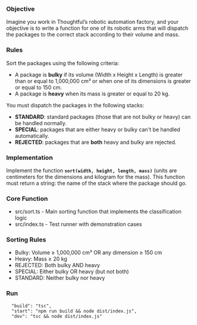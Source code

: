 ### Objective

Imagine you work in Thoughtful’s robotic automation factory, and your objective is to write a function for one of its robotic arms that will dispatch the packages to the correct stack according to their volume and mass.

### Rules

Sort the packages using the following criteria:

- A package is **bulky** if its volume (Width x Height x Length) is greater than or equal to 1,000,000 cm³ or when one of its dimensions is greater or equal to 150 cm.
- A package is **heavy** when its mass is greater or equal to 20 kg.

You must dispatch the packages in the following stacks:

- **STANDARD**: standard packages (those that are not bulky or heavy) can be handled normally.
- **SPECIAL**: packages that are either heavy or bulky can't be handled automatically.
- **REJECTED**: packages that are **both** heavy and bulky are rejected.

### Implementation

Implement the function **`sort(width, height, length, mass)`** (units are centimeters for the dimensions and kilogram for the mass). This function must return a string: the name of the stack where the package should go.

### Core Function

- src/sort.ts - Main sorting function that implements the classification logic
- src/index.ts - Test runner with demonstration cases

### Sorting Rules

- Bulky: Volume ≥ 1,000,000 cm³ OR any dimension ≥ 150 cm
- Heavy: Mass ≥ 20 kg
- REJECTED: Both bulky AND heavy
- SPECIAL: Either bulky OR heavy (but not both)
- STANDARD: Neither bulky nor heavy

### Run

```
  "build": "tsc",
  "start": "npm run build && node dist/index.js",
  "dev": "tsc && node dist/index.js"
```
